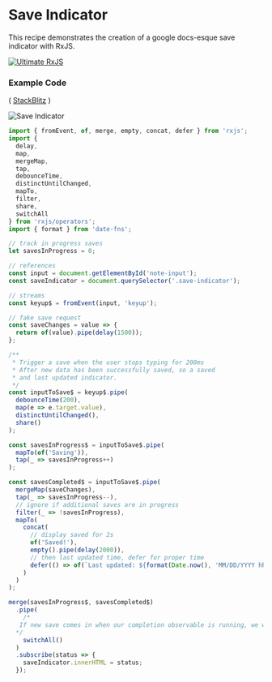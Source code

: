 # Save Indicator

This recipe demonstrates the creation of a google docs-esque save indicator with
RxJS.

[![Ultimate RxJS](https://drive.google.com/uc?export=view&id=1htrban3k3Z8CxiKwEV6bdmxW5Wu8xdWX "Ultimate RxJS")](https://ultimatecourses.com/courses/rxjs?ref=4)

### Example Code

( [StackBlitz](https://stackblitz.com/edit/rxjs-3txbvy?file=index.ts) )

![Save Indicator](https://drive.google.com/uc?export=view&id=1sYFqLoKlT0EPHxSDMSX7pT14RDjybU0Q)

```js
import { fromEvent, of, merge, empty, concat, defer } from 'rxjs';
import {
  delay,
  map,
  mergeMap,
  tap,
  debounceTime,
  distinctUntilChanged,
  mapTo,
  filter,
  share,
  switchAll
} from 'rxjs/operators';
import { format } from 'date-fns';

// track in progress saves
let savesInProgress = 0;

// references
const input = document.getElementById('note-input');
const saveIndicator = document.querySelector('.save-indicator');

// streams
const keyup$ = fromEvent(input, 'keyup');

// fake save request
const saveChanges = value => {
  return of(value).pipe(delay(1500));
};

/**
 * Trigger a save when the user stops typing for 200ms
 * After new data has been successfully saved, so a saved
 * and last updated indicator.
 */
const inputToSave$ = keyup$.pipe(
  debounceTime(200),
  map(e => e.target.value),
  distinctUntilChanged(),
  share()
);

const savesInProgress$ = inputToSave$.pipe(
  mapTo(of('Saving')),
  tap(_ => savesInProgress++)
);

const savesCompleted$ = inputToSave$.pipe(
  mergeMap(saveChanges),
  tap(_ => savesInProgress--),
  // ignore if additional saves are in progress
  filter(_ => !savesInProgress),
  mapTo(
    concat(
      // display saved for 2s
      of('Saved!'),
      empty().pipe(delay(2000)),
      // then last updated time, defer for proper time
      defer(() => of(`Last updated: ${format(Date.now(), 'MM/DD/YYYY hh:mm')}`))
    )
  )
);

merge(savesInProgress$, savesCompleted$)
  .pipe(
    /*
   If new save comes in when our completion observable is running, we want to switch to it for a status update.
  */
    switchAll()
  )
  .subscribe(status => {
    saveIndicator.innerHTML = status;
  });
```
